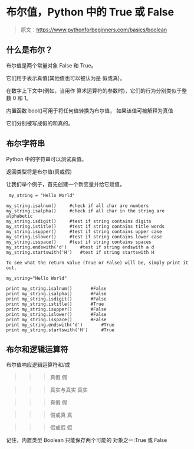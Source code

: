 # 布尔值，Python 中的 True 或 False

> 原文：<https://www.pythonforbeginners.com/basics/boolean>

## 什么是布尔？

布尔值是两个常量对象 False 和 True。

它们用于表示真值(其他值也可以被认为是
假或真)。

在数字上下文中(例如，当用作
算术运算符的参数时)，它们的行为分别类似于整数 0 和 1。

内置函数 bool()可用于将任何值转换为布尔值，
如果该值可被解释为真值

它们分别被写成假的和真的。

## 布尔字符串

Python 中的字符串可以测试真值。

返回类型将是布尔值(真或假)

让我们举个例子，首先创建一个新变量并给它赋值。

```
 my_string = "Hello World"

my_string.isalnum()		#check if all char are numbers
my_string.isalpha()		#check if all char in the string are alphabetic
my_string.isdigit()		#test if string contains digits
my_string.istitle()		#test if string contains title words
my_string.isupper()		#test if string contains upper case
my_string.islower()		#test if string contains lower case
my_string.isspace()		#test if string contains spaces
my_string.endswith('d')		#test if string endswith a d
my_string.startswith('H')	#test if string startswith H

To see what the return value (True or False) will be, simply print it out.	

my_string="Hello World"

print my_string.isalnum()		#False
print my_string.isalpha()		#False
print my_string.isdigit()		#False
print my_string.istitle()		#True
print my_string.isupper()		#False
print my_string.islower()		#False
print my_string.isspace()		#False
print my_string.endswith('d')		#True
print my_string.startswith('H')		#True 
```

## 布尔和逻辑运算符

布尔值响应逻辑运算符和/或

>>>真假
假

>>>真实与真实
真实

>>>真假
假

>>>假或真
真

>>>假或假
假

记住，内置类型 Boolean 只能保存两个可能的
对象之一:True 或 False